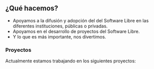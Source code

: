 
## ¿Qué hacemos?

* Apoyamos a la difusión y adopción del del Software Libre en las diferentes instituciones, públicas o privadas.
* Apoyamos en el desarrollo de proyectos del Software Libre.
* Y lo que es más importante, nos divertimos.

### Proyectos

Actualmente estamos trabajando en los siguientes proyectos:




